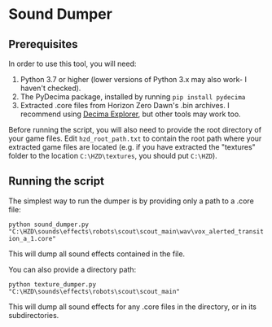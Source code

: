 # Sound Dumper

## Prerequisites
In order to use this tool, you will need:

1. Python 3.7 or higher (lower versions of Python 3.x may also work- I haven't checked).
2. The PyDecima package, installed by running `pip install pydecima`
3. Extracted .core files from Horizon Zero Dawn's .bin archives. I recommend using 
   [Decima Explorer](https://github.com/Jayveer/Decima-Explorer), but other tools may work too.

Before running the script, you will also need to provide the root directory of your game files. Edit 
`hzd_root_path.txt` to contain the root path where your extracted game files are located (e.g. if you have extracted
the "textures" folder to the location `C:\HZD\textures`, you should put `C:\HZD`).

## Running the script
The simplest way to run the dumper is by providing only a path to a .core file:

`python sound_dumper.py "C:\HZD\sounds\effects\robots\scout\scout_main\wav\vox_alerted_transition_a_1.core"`

This will dump all sound effects contained in the file.

You can also provide a directory path:

`python texture_dumper.py "C:\HZD\sounds\effects\robots\scout\scout_main"`

This will dump all sound effects for any .core files in the directory, or in its subdirectories.